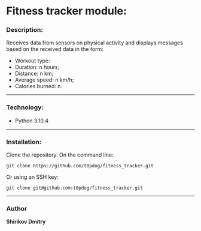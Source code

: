 # Fitness tracker module:

### Description:
Receives data from sensors on physical activity and displays messages based on the received data in the form:
* Workout type:
* Duration: n hours;
* Distance: n km;
* Average speed: n km/h;
* Calories burned: n.
---
### Technology:
* Python 3.10.4
---
### Installation:
Clone the repository. On the command line:
```
git clone https://github.com/t0pdog/fitness_tracker.git
```
Or using an SSH key:
```
git clone git@github.com:t0pdog/fitness_tracker.git
```
---
### Author
  **Shirikov Dmitry**